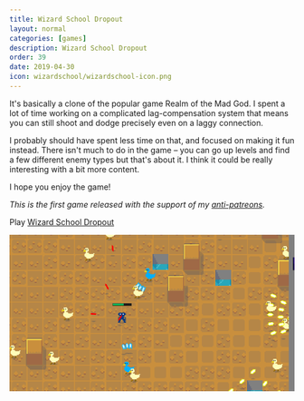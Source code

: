 ```yaml
---
title: Wizard School Dropout
layout: normal
categories: [games]
description: Wizard School Dropout
order: 39
date: 2019-04-30
icon: wizardschool/wizardschool-icon.png
---
```


It's basically a clone of the popular game Realm of the Mad God. I spent a lot of time working on a complicated lag-compensation system that means you can still shoot and dodge precisely even on a laggy connection.

I probably should have spent less time on that, and focused on making it fun instead. There isn't much to do in the game – you can go up levels and find a few different enemy types but that's about it. I think it could be really interesting with a bit more content.

I hope you enjoy the game!

_This is the first game released with the support of my [anti-patreons](/anti-patreon)._

<p>Play <a href="https://realm2.herokuapp.com">Wizard School Dropout</a></p>

![](1.png)

